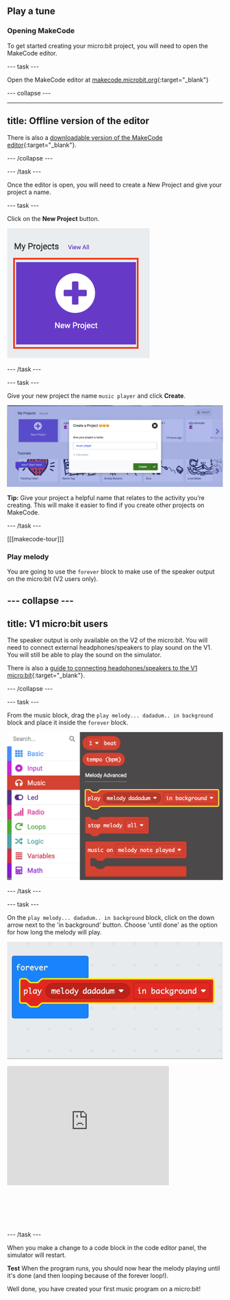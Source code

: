 ## Play a tune

### Opening MakeCode

To get started creating your micro:bit project, you will need to open the MakeCode editor.

--- task ---

Open the MakeCode editor at [makecode.microbit.org](https://makecode.microbit.org){:target="_blank"}

--- collapse ---

---
title: Offline version of the editor
---

There is also a [downloadable version of the MakeCode editor](https://makecode.microbit.org/offline-app){:target="_blank"}.

--- /collapse ---

--- /task ---

Once the editor is open, you will need to create a New Project and give your project a name. 

--- task ---

Click on the **New Project** button.

![The new project button inside of MakeCode.](images/new-project-button.png)

--- /task ---

--- task ---

Give your new project the name `music player` and click **Create**.

![The name 'music player' written in the New Project dialogue box.](images/music-player.png)

**Tip:** Give your project a helpful name that relates to the activity you’re creating. This will make it easier to find if you create other projects on MakeCode.

--- /task ---

[[[makecode-tour]]]

### Play melody


You are going to use the `forever` block to make use of the speaker output on the micro:bit (V2 users only).

--- collapse ---
---
title: V1 micro:bit users
---

The speaker output is only available on the V2 of the micro:bit. You will need to connect external headphones/speakers to play sound on the V1. You will still be able to play the sound on the simulator.

There is also a [guide to connecting headphones/speakers to the V1 micro:bit](https://makecode.microbit.org/projects/hack-your-headphones/make#:~:text=The%20tip%20of%20your%20headphone,headphone%20jack%20to%20play%20sounds.){:target="_blank"}.

--- /collapse ---


--- task ---

From the music block, drag the `play melody... dadadum.. in background` block and place it inside the `forever` block.

![The Music block menu, open with the 'play melody' block highlighted](images/play-melody.png)

--- /task ---

--- task ---

On the `play melody... dadadum.. in background` block, click on the down arrow next to the 'in background' button. Choose 'until done' as the option for how long the melody will play.

![The melody drop down menu, open with the 'until done' button selected](images/melody-untildone.gif)

<div style="position:relative;height:calc(300px + 5em);width:100%;overflow:hidden;"><iframe style="position:relative;top:0;left:0;width:75%;height:75%;" src="https://makecode.microbit.org/---codeembed#pub:_Tr00PpKK07YM" allowfullscreen="allowfullscreen" frameborder="0" sandbox="allow-scripts allow-same-origin"></iframe></div>

--- /task ---

When you make a change to a code block in the code editor panel, the simulator will restart.

**Test** When the program runs, you should now hear the melody playing until it's done (and then looping because of the forever loop!).

Well done, you have created your first music program on a micro:bit!
